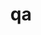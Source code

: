 ---
sub_projects:
- project_email: pm-qa
  project_project_link_name: pm-qa
  project_maintainers: ''
  project_name: pm-qa
  project_patches_project_url: http://patches.linaro.org/api/projects/95/?format=json
  project_scm_project_url: http://git.linaro.org/tools/pm-qa.git
  project_project_url: http://git.linaro.org/tools/pm-qa.git
- project_email: qa-reports-known-issues
  project_project_link_name: qa-reports-known-issues
  project_maintainers: ''
  project_name: qa-reports-known-issues
  project_patches_project_url: http://patches.linaro.org/api/projects/245/?format=json
  project_scm_project_url: ''
  project_project_url: https://github.com/Linaro/qa-reports-known-issues
title: qa
---